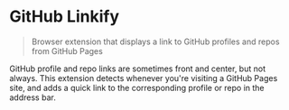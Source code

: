 # GitHub Linkify

> Browser extension that displays a link to GitHub profiles and repos from GitHub Pages

GitHub profile and repo links are sometimes front and center, but not always. This extension detects whenever you're visiting a GitHub Pages site, and adds a quick link to the corresponding profile or repo in the address bar.
